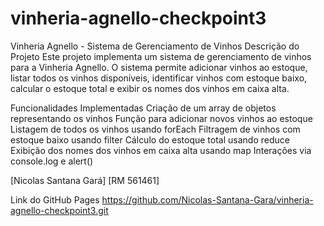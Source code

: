 # vinheria-agnello-checkpoint3

Vinheria Agnello - Sistema de Gerenciamento de Vinhos
Descrição do Projeto
Este projeto implementa um sistema de gerenciamento de vinhos para a Vinheria Agnello. O sistema permite adicionar vinhos ao estoque, listar todos os vinhos disponíveis, identificar vinhos com estoque baixo, calcular o estoque total e exibir os nomes dos vinhos em caixa alta.

Funcionalidades Implementadas
Criação de um array de objetos representando os vinhos
Função para adicionar novos vinhos ao estoque
Listagem de todos os vinhos usando forEach
Filtragem de vinhos com estoque baixo usando filter
Cálculo do estoque total usando reduce
Exibição dos nomes dos vinhos em caixa alta usando map
Interações via console.log e alert()

[Nicolas Santana Gará]
[RM 561461]

Link do GitHub Pages
https://github.com/Nicolas-Santana-Gara/vinheria-agnello-checkpoint3.git
